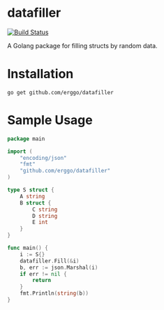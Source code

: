 datafiller
==========
[![Build Status](https://drone.io/github.com/erggo/datafiller/status.png)](https://drone.io/github.com/erggo/datafiller/latest)

A Golang package for filling structs by random data.

# Installation

`go get github.com/erggo/datafiller`

# Sample Usage
```go
package main

import (
	"encoding/json"
	"fmt"
	"github.com/erggo/datafiller"
)

type S struct {
	A string
	B struct {
		C string
		D string
		E int
	}
}

func main() {
	i := S{}
	datafiller.Fill(&i)
	b, err := json.Marshal(i)
	if err != nil {
		return
	}
	fmt.Println(string(b))
}
```